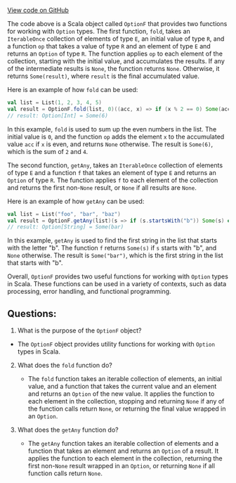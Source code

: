 [View code on GitHub](https://github.com/alephium/alephium/util/src/main/scala/org/alephium/util/OptionF.scala)

The code above is a Scala object called `OptionF` that provides two functions for working with `Option` types. The first function, `fold`, takes an `IterableOnce` collection of elements of type `E`, an initial value of type `R`, and a function `op` that takes a value of type `R` and an element of type `E` and returns an `Option` of type `R`. The function applies `op` to each element of the collection, starting with the initial value, and accumulates the results. If any of the intermediate results is `None`, the function returns `None`. Otherwise, it returns `Some(result)`, where `result` is the final accumulated value.

Here is an example of how `fold` can be used:

```scala
val list = List(1, 2, 3, 4, 5)
val result = OptionF.fold(list, 0)((acc, x) => if (x % 2 == 0) Some(acc + x) else None)
// result: Option[Int] = Some(6)
```

In this example, `fold` is used to sum up the even numbers in the list. The initial value is `0`, and the function `op` adds the element `x` to the accumulated value `acc` if `x` is even, and returns `None` otherwise. The result is `Some(6)`, which is the sum of `2` and `4`.

The second function, `getAny`, takes an `IterableOnce` collection of elements of type `E` and a function `f` that takes an element of type `E` and returns an `Option` of type `R`. The function applies `f` to each element of the collection and returns the first non-`None` result, or `None` if all results are `None`.

Here is an example of how `getAny` can be used:

```scala
val list = List("foo", "bar", "baz")
val result = OptionF.getAny(list)(s => if (s.startsWith("b")) Some(s) else None)
// result: Option[String] = Some(bar)
```

In this example, `getAny` is used to find the first string in the list that starts with the letter "b". The function `f` returns `Some(s)` if `s` starts with "b", and `None` otherwise. The result is `Some("bar")`, which is the first string in the list that starts with "b".

Overall, `OptionF` provides two useful functions for working with `Option` types in Scala. These functions can be used in a variety of contexts, such as data processing, error handling, and functional programming.
## Questions: 
 1. What is the purpose of the `OptionF` object?
   - The `OptionF` object provides utility functions for working with `Option` types in Scala.

2. What does the `fold` function do?
   - The `fold` function takes an iterable collection of elements, an initial value, and a function that takes the current value and an element and returns an `Option` of the new value. It applies the function to each element in the collection, stopping and returning `None` if any of the function calls return `None`, or returning the final value wrapped in an `Option`.

3. What does the `getAny` function do?
   - The `getAny` function takes an iterable collection of elements and a function that takes an element and returns an `Option` of a result. It applies the function to each element in the collection, returning the first non-`None` result wrapped in an `Option`, or returning `None` if all function calls return `None`.